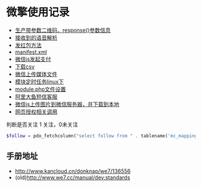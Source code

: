 # 微擎使用记录

* [生产带参数二维码，response()参数信息](genQR.md)
* [接收到的语音解析](voicemsg.md)
* [发红包方法](sendRedpac.md)
* [manifest.xml](config-xml.md)
* [微信js发起支付](jspay.md)
* [下载csv](download.md)
* [微信上传媒体文件](uploadmedia.md)
* [模块定时任务linux下](linux-cron.md)
* [module.php文件设置](module-setting-rule.md)
* [阿里大鱼短信客服](alidayu-sms.md)
* [微信js上传图片到微信服务器，并下载到本地](wechat-uploadpic.md)
* [网页授权相关调用](mobile-basic-oauth.md)

判断是否关注 1 关注，0未关注
```php
$follow = pdo_fetchcolumn("select follow from " . tablename('mc_mapping_fans') . " where openid=:openid and uniacid=:uniacid order by `fanid` desc", array(":openid" => $_W['openid'], ":uniacid" => $_W['uniacid']));
```

## 手册地址
* http://www.kancloud.cn/donknap/we7/136556
* (old)http://www.we7.cc/manual/dev:standards